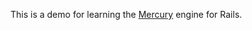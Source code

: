 This is a demo for learning the [Mercury][1] engine for Rails.

[1]: https://github.com/balupton/mercury-rails "Mercury"


